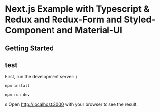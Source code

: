 # Next.js Example with Typescript & Redux and Redux-Form and Styled-Component and Material-UI

## Getting Started

## test

First, run the development server:
\

```bash
npm install

npm run dev
```

s
Open [http://localhost:3000](http://localhost:3000) with your browser to see the result.

